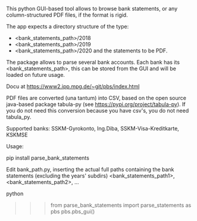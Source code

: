 This python GUI-based tool allows to browse bank statements, or any column-structured PDF files, if the format is rigid.

The app expects a directory structure of the type:
- <bank_statements_path>/2018
- <bank_statements_path>/2019
- <bank_statements_path>/2020
and the statements to be PDF.

The package allows to parse several bank accounts. Each bank has its <bank_statements_path>, this can be stored from the GUI and will be loaded on future usage.

Docu at https://www2.ipp.mpg.de/~git/pbs/index.html

PDF files are converted (una tantum) into CSV, based on the open source java-based package tabula-py (see https://pypi.org/project/tabula-py). If you do not need this conversion because you have csv's, you do not need tabula_py.

Supported banks: SSKM-Gyrokonto, Ing.Diba, SSKM-Visa-Kreditkarte, KSKMSE

Usage:

pip install parse_bank_statements

Edit bank_path.py, inserting the actual full paths containing the bank statements (excluding the years' subdirs) <bank_statements_path1>, <bank_statements_path2>, ...

python
>>>from parse_bank_statements import parse_statements as pbs
>>>pbs.pbs_gui()

